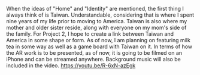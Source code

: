 When the ideas of "Home" and "Identity" are mentioned, the first thing I always think of is Taiwan. Understandable, considering that is where I spent nine years of my life prior to moving to America. Taiwan is also where my mother and older sister reside, along with everyone on my mom's side of the family. For Project 2, I hope to create a link between Taiwan and America in some shape or form. As of now, I am planning on featuring milk tea in some way as well as a game board with Taiwan on it.
In terms of how the AR work is to be presented, as of now, it is going to be filmed on an iPhone and can be streamed anywhere. Background music will also be included in the video.
https://youtu.be/R-6xN-azEgk
